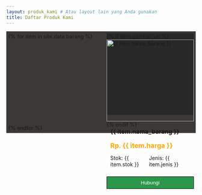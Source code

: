 ```yaml
---
layout: produk_kami # Atau layout lain yang Anda gunakan
title: Daftar Produk Kami
---
```


<style>
  /* CSS untuk galeri video yang responsif */
  .product-gallery {
    display: flex;
    flex-wrap: wrap;
    gap:1rem;
    padding: 5px; /* Padding di sekitar galeri */
    background-color: #3c3836; /* Warna latar belakang galeri */
    justify-content: space-between;
  }

  .product-card-item {
background-color: #282828;
flex-basis: 47%;
margin-bottom: 10px;
  }
.product-image {
  width: 100%;
  height: auto;
}

.product-info {
  display: flex;
  flex-direction: column;
  margin-bottom: 10px;
  padding: 0px 10px;
  height: 120px;
}
.price {
margin: 0;
font-size: 1.1rem;
font-weight: bold;
color: #ffa700;
}

.buy-button {
display: inline-block;
background-color: #2c974b;
color: white;
padding: 8px 15px;
text-decoration: none;
transition: background-color 0.3s ease;
border: 1px solid #000;
width: 100%;
}
.product-info h2 {
  margin: 0;
  font-size: 1rem;
  height: 50px;
}
.jenstock {
  display: flex;
  justify-content: space-between;
}

  .product-card-item .product-info h3 {
    margin-top: 0;
    margin-bottom: 10px;
    font-size: 1.2em;
    color: #fbf1c7;
  }

  /* Media queries untuk responsivitas */
  @media (max-width: 992px) {

  }

  @media (max-width: 768px) {
  .product-gallery {
  flex-direction: column;
}

.product-image {
  width: 100%px;
}
.product-info h2 {
  margin: 0;
  font-size: 0.9rem;
}

.buy-button {
  margin-bottom: 20px;
}
  }
</style>

<div class="product-gallery">
  {% for item in site.data.barang %}
    <div class="product-card-item">
      <div class="product-wrapper">
        {% if item.gambar_url %}
            <img src="{{ item.gambar_url | relative_url }}" alt="{{ item.nama_barang }}" class="product-image">
        {% endif %}
      </div>
      <div class="product-info">
        <h2>{{ item.nama_barang }}</h2>
<p class="price">Rp. {{ item.harga }}</p>
        <div class="jenstock">
          <p class="stock">Stok: {{ item.stok }}</p>
          <p class="jenis">Jenis: {{ item.jenis }}</p>
        </div>
      </div>
      <button class="buy-button">Hubungi</button>
    </div>
  {% endfor %}
</div>






